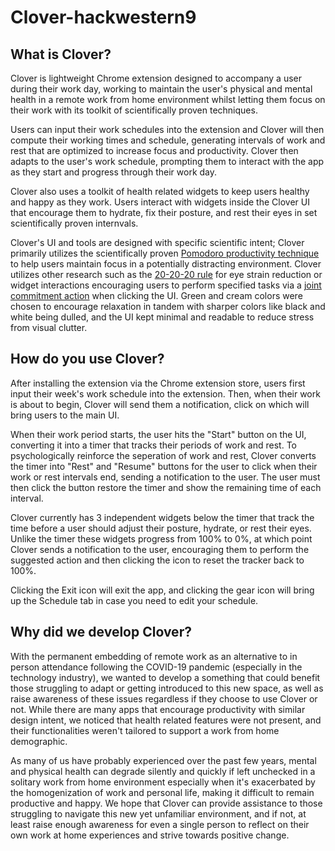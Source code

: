 # Clover-hackwestern9

## What is Clover?

Clover is lightweight Chrome extension designed to accompany a user during their work day, working to maintain the user's physical and mental health in a remote work from home environment whilst letting them focus on their work with its toolkit of scientifically proven techniques.

Users can input their work schedules into the extension and Clover will then compute their working times and schedule, generating intervals of work and rest that are optimized to increase focus and productivity. Clover then adapts to the user's work schedule, prompting them to interact with the app as they start and progress through their work day. 

Clover also uses a toolkit of health related widgets to keep users healthy and happy as they work. Users interact with widgets inside the Clover UI that encourage them to hydrate, fix their posture, and rest their eyes in set scientifically proven internvals. 

Clover's UI and tools are designed with specific scientific intent; Clover primarily utilizes the scientifically proven [Pomodoro productivity technique](https://science.nichd.nih.gov/confluence/display/newsletter/2020/05/07/The+Pomodoro+Technique%3A+An+Effective+Time+Management+Tool) to help users maintain focus in a potentially distracting environment. Clover utilizes other research such as the [20-20-20 rule](https://opto.ca/eye-health-library/20-20-20-rule) for eye strain reduction or widget interactions encouraging users to perform specified tasks via a [joint commitment action](https://www.ncbi.nlm.nih.gov/pmc/articles/PMC4700132) when clicking the UI. Green and cream colors were chosen to encourage relaxation in tandem with sharper colors like black and white being dulled, and the UI kept minimal and readable to reduce stress from visual clutter. 

## How do you use Clover?

After installing the extension via the Chrome extension store, users first input their week's work schedule into the extension. Then, when their work is about to begin, Clover will send them a notification, click on which will bring users to the main UI. 

When their work period starts, the user hits the "Start" button on the UI, converting it into a timer that tracks their periods of work and rest. To psychologically reinforce the seperation of work and rest, Clover converts the timer into "Rest" and "Resume" buttons for the user to click when their work or rest intervals end, sending a notification to the user. The user must then click the button restore the timer and show the remaining time of each interval. 

Clover currently has 3 independent widgets below the timer that track the time before a user should adjust their posture, hydrate, or rest their eyes. Unlike the timer these widgets progress from 100% to 0%, at which point Clover sends a notification to the user, encouraging them to perform the suggested action and then clicking the icon to reset the tracker back to 100%. 

Clicking the Exit icon will exit the app, and clicking the gear icon will bring up the Schedule tab in case you need to edit your schedule. 

## Why did we develop Clover?

With the permanent embedding of remote work as an alternative to in person attendance following the COVID-19 pandemic (especially in the technology industry), we wanted to develop a something that could benefit those struggling to adapt or getting introduced to this new space, as well as raise awareness of these issues regardless if they choose to use Clover or not. While there are many apps that encourage productivity with similar design intent, we noticed that health related features were not present, and their functionalities weren't tailored to support a work from home demographic. 

As many of us have probably experienced over the past few years, mental and physical health can degrade silently and quickly if left unchecked in a solitary work from home environment especially when it's exacerbated by the homogenization of work and personal life, making it difficult to remain productive and happy. We hope that Clover can provide assistance to those struggling to navigate this new yet unfamiliar environment, and if not, at least raise enough awareness for even a single person to reflect on their own work at home experiences and strive towards positive change.
